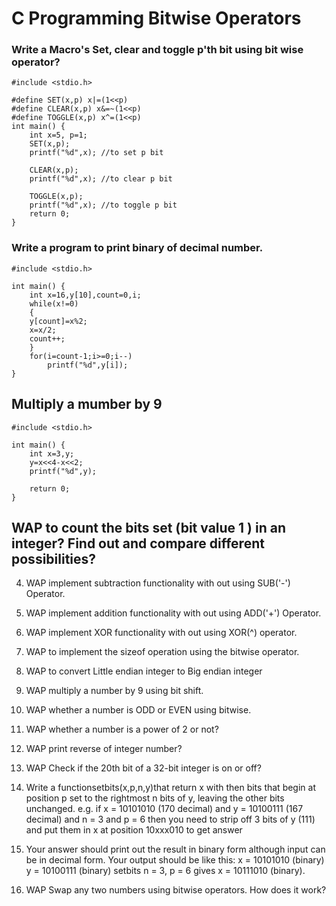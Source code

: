 # C Programming Bitwise Operators

### Write a Macro's Set, clear and toggle p'th bit using bit wise operator?

    #include <stdio.h>

    #define SET(x,p) x|=(1<<p)
    #define CLEAR(x,p) x&=~(1<<p)
    #define TOGGLE(x,p) x^=(1<<p)
    int main() {
        int x=5, p=1;
        SET(x,p);
        printf("%d",x); //to set p bit

        CLEAR(x,p);
        printf("%d",x); //to clear p bit

        TOGGLE(x,p);
        printf("%d",x); //to toggle p bit
        return 0;
    }
    
### Write a program to print binary of decimal number.

    #include <stdio.h>

    int main() {
        int x=16,y[10],count=0,i;
        while(x!=0)
        {
        y[count]=x%2;
        x=x/2;
        count++;
        }
        for(i=count-1;i>=0;i--)
            printf("%d",y[i]);
    }

## Multiply a mumber by 9
    #include <stdio.h>

    int main() {
        int x=3,y;
        y=x<<4-x<<2;
        printf("%d",y);

        return 0;
    }
    
    
## WAP to count the bits set (bit value 1 ) in an integer? Find out and compare different possibilities?

4. WAP implement subtraction functionality with out using SUB('-') Operator.    
5. WAP implement addition functionality with out using ADD('+') Operator.   
6. WAP implement XOR functionality with out using XOR(^) operator.
7. WAP to implement the sizeof operation using the bitwise operator.  
8. WAP to convert Little endian integer to Big endian integer 
9. WAP multiply a number by 9 using bit shift.
10. WAP whether a number is ODD or EVEN using bitwise.
11. WAP whether a number is a power of 2 or not?
12. WAP print reverse of integer number? 
13. WAP Check if the 20th bit of a 32-bit integer is on or off?
14. Write a functionsetbits(x,p,n,y)that return x with then bits that begin at position p set to the rightmost n bits of y, leaving the other bits unchanged.
e.g. if x = 10101010 (170 decimal) and y = 10100111 (167 decimal) and n = 3 and p = 6 then
you need to strip off 3 bits of y (111) and put them in x at position 10xxx010 to get answer
10111010. Your answer should print out the result in binary form although input can be in
decimal form.
Your output should be like this:
x = 10101010 (binary)
y = 10100111 (binary)
setbits n = 3, p = 6 gives x = 10111010 (binary).

15. WAP Swap any two numbers using bitwise operators. How does it work?
